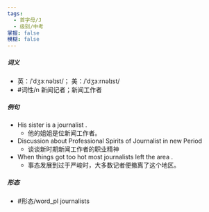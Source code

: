 ```yaml
---
tags:
  - 首字母/J
  - 级别/中考
掌握: false
模糊: false
---
```

##### 词义
- 英：/ˈdʒɜːnəlɪst/； 美：/ˈdʒɜːrnəlɪst/
- #词性/n  新闻记者；新闻工作者
##### 例句
- His sister is a journalist .
	- 他的姐姐是位新闻工作者。
- Discussion about Professional Spirits of Journalist in new Period
	- 谈谈新时期新闻工作者的职业精神
- When things got too hot most journalists left the area .
	- 事态发展到过于严峻时，大多数记者便撤离了这个地区。
##### 形态
- #形态/word_pl journalists
